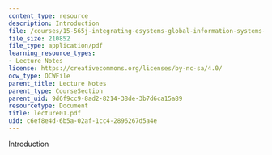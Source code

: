 ```yaml
---
content_type: resource
description: Introduction
file: /courses/15-565j-integrating-esystems-global-information-systems-spring-2002/c6ef8e4d6b5a02af1cc42896267d5a4e_lecture01.pdf
file_size: 210852
file_type: application/pdf
learning_resource_types:
- Lecture Notes
license: https://creativecommons.org/licenses/by-nc-sa/4.0/
ocw_type: OCWFile
parent_title: Lecture Notes
parent_type: CourseSection
parent_uid: 9d6f9cc9-8ad2-8214-38de-3b7d6ca15a89
resourcetype: Document
title: lecture01.pdf
uid: c6ef8e4d-6b5a-02af-1cc4-2896267d5a4e
---
```

Introduction